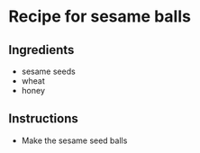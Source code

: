 # Recipe for sesame balls

## Ingredients

- sesame seeds
- wheat
- honey

## Instructions

- Make the sesame seed balls
